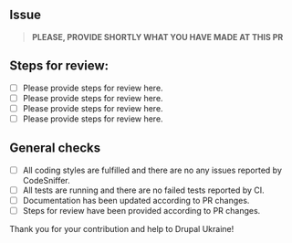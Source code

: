 ## Issue

> **PLEASE, PROVIDE SHORTLY WHAT YOU HAVE MADE AT THIS PR**

## Steps for review:

- [ ] Please provide steps for review here.
- [ ] Please provide steps for review here.
- [ ] Please provide steps for review here.
- [ ] Please provide steps for review here.

## General checks
- [ ] All coding styles are fulfilled and there are no any issues reported by CodeSniffer.
- [ ] All tests are running and there are no failed tests reported by CI.
- [ ] Documentation has been updated according to PR changes.
- [ ] Steps for review have been provided according to PR changes.

Thank you for your сontribution and help to Drupal Ukraine!
